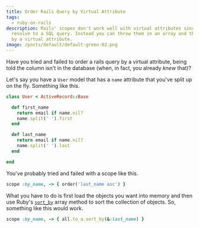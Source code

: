 ```yaml
---
title: Order Rails Query by Virtual Attribute
tags:
  - ruby-on-rails
description: Rails' scopes don't work well with virtual attributes since they
  resolve to a SQL query. Instead you can throw them in an array and then sort
  by a virtual attribute.
image: /posts/default/default-green-02.png
---
```


Have you tried and failed to order a rails query by a virtual attribute, being told the column isn't in the database (when, in fact, you already _knew_ that)?

Let's say you have a `User` model that has a `name` attribute that you've split up on the fly. Something like this.

```ruby
class User < ActiveRecord::Base

  def first_name
    return email if name.nil?
    name.split(' ').first
  end

  def last_name
    return email if name.nil?
    name.split(' ').last
  end

end
```

You've probably tried and failed with a scope like this.

```ruby
scope :by_name, -> { order('last_name asc') }
```

What you have to do is first load the objects you want into memory and then use Ruby's [`sort_by`](http://apidock.com/ruby/Enumerable/sort_by) array method to sort the collection of objects. So, something like this would work.

```ruby
scope :by_name, -> { all.to_a.sort_by(&:last_name) }
```
